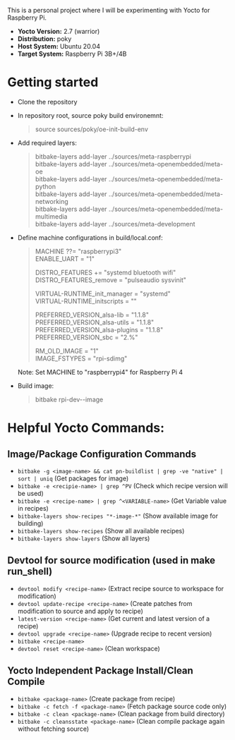 
This is a personal project where I will be experimenting with Yocto for Raspberry Pi.

- **Yocto Version:** 2.7 (warrior)
- **Distribution:** poky
- **Host System:** Ubuntu 20.04
- **Target System:** Raspberry Pi 3B+/4B

# Getting started
- Clone the repository
- In repository root, source poky build environemnt:
	> source sources/poky/oe-init-build-env
	
- Add required layers:
	>   bitbake-layers add-layer ../sources/meta-raspberrypi    
	>   bitbake-layers add-layer ../sources/meta-openembedded/meta-oe   
	>   bitbake-layers add-layer ../sources/meta-openembedded/meta-python   
	>   bitbake-layers add-layer ../sources/meta-openembedded/meta-networking   
	>   bitbake-layers add-layer ../sources/meta-openembedded/meta-multimedia   
	>   bitbake-layers add-layer ../sources/meta-development    
	
- Define machine configurations in build/local.conf:
	>   MACHINE ??= "raspberrypi3"  
	>   ENABLE_UART = "1"   
	>       
	>   DISTRO_FEATURES += "systemd bluetooth wifi" 
	>   DISTRO_FEATURES_remove = "pulseaudio sysvinit"  
	>       
	>   VIRTUAL-RUNTIME_init_manager = "systemd"    
	>   VIRTUAL-RUNTIME_initscripts = ""    
	>       
	>   PREFERRED_VERSION_alsa-lib = "1.1.8"    
	>   PREFERRED_VERSION_alsa-utils = "1.1.8"  
	>   PREFERRED_VERSION_alsa-plugins = "1.1.8"    
	>   PREFERRED_VERSION_sbc = "2.%"   
	>       
	>   RM_OLD_IMAGE = "1"  
	>   IMAGE_FSTYPES = "rpi-sdimg" 
	
	Note: Set MACHINE to "raspberrypi4" for Raspberry Pi 4

- Build image:
	> bitbake rpi-dev--image

# Helpful Yocto Commands:

## Image/Package Configuration Commands

-  `bitbake -g <image-name> && cat pn-buildlist | grep -ve "native" | sort | uniq` (Get packages for image)
-  `bitbake -e <recipie-name> | grep ^PV` (Check which recipe version will be used)
-  `bitbake -e <recipe-name> | grep ^<VARIABLE-name>` (Get Variable value in recipes)
-  `bitbake-layers show-recipes "*-image-*"` (Show available image for building)
-  `bitbake-layers show-recipes` (Show all available recipes)
-  `bitbake-layers show-layers` (Show all layers)
  
## Devtool for source modification (used in make run_shell)

-  `devtool modify <recipe-name>` (Extract recipe source to workspace for modification)
-  `devtool update-recipe <recipe-name>` (Create patches from modification to source and apply to recipe)
-  `latest-version <recipe-name>` (Get current and latest version of a recipe)
-  `devtool upgrade <recipe-name>` (Upgrade recipe to recent version)
-  `bitbake <recipe-name>`
-  `devtool reset <recipe-name>` (Clean workspace)

## Yocto Independent Package Install/Clean Compile

-  `bitbake <package-name>` (Create package from recipe)
-  `bitbake -c fetch -f <package-name>` (Fetch package source code only)
-  `bitbake -c clean <package-name>` (Clean package from build directory)
-  `bitbake -c cleansstate <package-name>` (Clean compile package again without fetching source)

